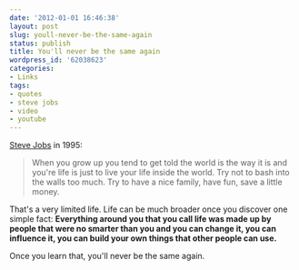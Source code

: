 ```yaml
---
date: '2012-01-01 16:46:38'
layout: post
slug: youll-never-be-the-same-again
status: publish
title: You'll never be the same again
wordpress_id: '62038623'
categories:
- Links
tags:
- quotes
- steve jobs
- video
- youtube
---
```


[Steve Jobs](http://www.youtube.com/watch?feature=player_detailpage&v=kYfNvmF0Bqw#t=9s) in 1995:


> When you grow up you tend to get told the world is the way it is and you're life is just to live your life inside the world. Try not to bash into the walls too much. Try to have a nice family, have fun, save a little money.

That's a very limited life. Life can be much broader once you discover one simple fact: **Everything around you that you call life was made up by people that were no smarter than you and you can change it, you can influence it, you can build your own things that other people can use.**

Once you learn that, you'll never be the same again.



